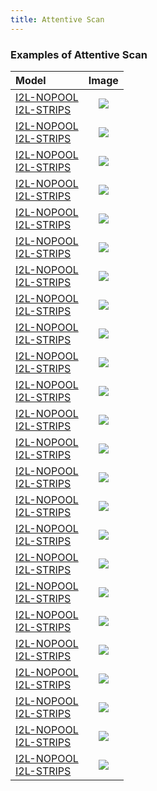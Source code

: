 ```yaml
---
title: Attentive Scan
---
```

### Examples of Attentive Scan

|Model|Image|
|:----|:---:|
|<span style="white-space: nowrap"><a href="https://storage.googleapis.com/i2l/I2L-NOPOOL/alpha/alpha_b727765af13988d_gray.html">I2L-NOPOOL</a><span/><br><span style="white-space: nowrap"><a href="https://storage.googleapis.com/i2l/I2L-STRIPS/alpha/alpha_b727765af13988d_gray.html">I2L-STRIPS</a><span/>|![](https://storage.googleapis.com/i2l/data/dataset5/formula_images/b727765af13988d_basic.png)|
|<span style="white-space: nowrap"><a href="https://storage.googleapis.com/i2l/I2L-NOPOOL/alpha/alpha_be5020af1c11fb0_gray.html">I2L-NOPOOL</a><span/><br><span style="white-space: nowrap"><a href="https://storage.googleapis.com/i2l/I2L-STRIPS/alpha/alpha_be5020af1c11fb0_gray.html">I2L-STRIPS</a><span/>|![](https://storage.googleapis.com/i2l/data/dataset5/formula_images/be5020af1c11fb0_basic.png)|
|<span style="white-space: nowrap"><a href="https://storage.googleapis.com/i2l/I2L-NOPOOL/alpha/alpha_05a32153f52b845_gray.html">I2L-NOPOOL</a><span/><br><span style="white-space: nowrap"><a href="https://storage.googleapis.com/i2l/I2L-STRIPS/alpha/alpha_05a32153f52b845_gray.html">I2L-STRIPS</a><span/>|![](https://storage.googleapis.com/i2l/data/dataset5/formula_images/05a32153f52b845_basic.png)|
|<span style="white-space: nowrap"><a href="https://storage.googleapis.com/i2l/I2L-NOPOOL/alpha/alpha_ca7098dc8853675_gray.html">I2L-NOPOOL</a><span/><br><span style="white-space: nowrap"><a href="https://storage.googleapis.com/i2l/I2L-STRIPS/alpha/alpha_ca7098dc8853675_gray.html">I2L-STRIPS</a><span/>|![](https://storage.googleapis.com/i2l/data/dataset5/formula_images/ca7098dc8853675_basic.png)|
|<span style="white-space: nowrap"><a href="https://storage.googleapis.com/i2l/I2L-NOPOOL/alpha/alpha_125e0edbdc14c16_gray.html">I2L-NOPOOL</a><span/><br><span style="white-space: nowrap"><a href="https://storage.googleapis.com/i2l/I2L-STRIPS/alpha/alpha_125e0edbdc14c16_gray.html">I2L-STRIPS</a><span/>|![](https://storage.googleapis.com/i2l/data/dataset5/formula_images/125e0edbdc14c16_basic.png)|
|<span style="white-space: nowrap"><a href="https://storage.googleapis.com/i2l/I2L-NOPOOL/alpha/alpha_beac5a98ad0bba3_gray.html">I2L-NOPOOL</a><span/><br><span style="white-space: nowrap"><a href="https://storage.googleapis.com/i2l/I2L-STRIPS/alpha/alpha_beac5a98ad0bba3_gray.html">I2L-STRIPS</a><span/>|![](https://storage.googleapis.com/i2l/data/dataset5/formula_images/beac5a98ad0bba3_basic.png)|
|<span style="white-space: nowrap"><a href="https://storage.googleapis.com/i2l/I2L-NOPOOL/alpha/alpha_acc6b030ec1db54_gray.html">I2L-NOPOOL</a><span/><br><span style="white-space: nowrap"><a href="https://storage.googleapis.com/i2l/I2L-STRIPS/alpha/alpha_acc6b030ec1db54_gray.html">I2L-STRIPS</a><span/>|![](https://storage.googleapis.com/i2l/data/dataset5/formula_images/acc6b030ec1db54_basic.png)|
|<span style="white-space: nowrap"><a href="https://storage.googleapis.com/i2l/I2L-NOPOOL/alpha/alpha_c236ef8f2d69db4_gray.html">I2L-NOPOOL</a><span/><br><span style="white-space: nowrap"><a href="https://storage.googleapis.com/i2l/I2L-STRIPS/alpha/alpha_c236ef8f2d69db4_gray.html">I2L-STRIPS</a><span/>|![](https://storage.googleapis.com/i2l/data/dataset5/formula_images/c236ef8f2d69db4_basic.png)|
|<span style="white-space: nowrap"><a href="https://storage.googleapis.com/i2l/I2L-NOPOOL/alpha/alpha_7e7c82bcbbab14d_gray.html">I2L-NOPOOL</a><span/><br><span style="white-space: nowrap"><a href="https://storage.googleapis.com/i2l/I2L-STRIPS/alpha/alpha_7e7c82bcbbab14d_gray.html">I2L-STRIPS</a><span/>|![](https://storage.googleapis.com/i2l/data/dataset5/formula_images/7e7c82bcbbab14d_basic.png)|
|<span style="white-space: nowrap"><a href="https://storage.googleapis.com/i2l/I2L-NOPOOL/alpha/alpha_bde00b1efb71c8f_gray.html">I2L-NOPOOL</a><span/><br><span style="white-space: nowrap"><a href="https://storage.googleapis.com/i2l/I2L-STRIPS/alpha/alpha_bde00b1efb71c8f_gray.html">I2L-STRIPS</a><span/>|![](https://storage.googleapis.com/i2l/data/dataset5/formula_images/bde00b1efb71c8f_basic.png)|
|<span style="white-space: nowrap"><a href="https://storage.googleapis.com/i2l/I2L-NOPOOL/alpha/alpha_4cab7f4e7119975_gray.html">I2L-NOPOOL</a><span/><br><span style="white-space: nowrap"><a href="https://storage.googleapis.com/i2l/I2L-STRIPS/alpha/alpha_4cab7f4e7119975_gray.html">I2L-STRIPS</a><span/>|![](https://storage.googleapis.com/i2l/data/dataset5/formula_images/4cab7f4e7119975_basic.png)|
|<span style="white-space: nowrap"><a href="https://storage.googleapis.com/i2l/I2L-NOPOOL/alpha/alpha_dc311ef87140544_gray.html">I2L-NOPOOL</a><span/><br><span style="white-space: nowrap"><a href="https://storage.googleapis.com/i2l/I2L-STRIPS/alpha/alpha_dc311ef87140544_gray.html">I2L-STRIPS</a><span/>|![](https://storage.googleapis.com/i2l/data/dataset5/formula_images/dc311ef87140544_basic.png)|
|<span style="white-space: nowrap"><a href="https://storage.googleapis.com/i2l/I2L-NOPOOL/alpha/alpha_f7df71e09e679fa_gray.html">I2L-NOPOOL</a><span/><br><span style="white-space: nowrap"><a href="https://storage.googleapis.com/i2l/I2L-STRIPS/alpha/alpha_f7df71e09e679fa_gray.html">I2L-STRIPS</a><span/>|![](https://storage.googleapis.com/i2l/data/dataset5/formula_images/f7df71e09e679fa_basic.png)|
|<span style="white-space: nowrap"><a href="https://storage.googleapis.com/i2l/I2L-NOPOOL/alpha/alpha_831233abfc981bb_gray.html">I2L-NOPOOL</a><span/><br><span style="white-space: nowrap"><a href="https://storage.googleapis.com/i2l/I2L-STRIPS/alpha/alpha_831233abfc981bb_gray.html">I2L-STRIPS</a><span/>|![](https://storage.googleapis.com/i2l/data/dataset5/formula_images/831233abfc981bb_basic.png)|
|<span style="white-space: nowrap"><a href="https://storage.googleapis.com/i2l/I2L-NOPOOL/alpha/alpha_62d52e5875f15f2_gray.html">I2L-NOPOOL</a><span/><br><span style="white-space: nowrap"><a href="https://storage.googleapis.com/i2l/I2L-STRIPS/alpha/alpha_62d52e5875f15f2_gray.html">I2L-STRIPS</a><span/>|![](https://storage.googleapis.com/i2l/data/dataset5/formula_images/62d52e5875f15f2_basic.png)|
|<span style="white-space: nowrap"><a href="https://storage.googleapis.com/i2l/I2L-NOPOOL/alpha/alpha_ee3f8d415a17042_gray.html">I2L-NOPOOL</a><span/><br><span style="white-space: nowrap"><a href="https://storage.googleapis.com/i2l/I2L-STRIPS/alpha/alpha_ee3f8d415a17042_gray.html">I2L-STRIPS</a><span/>|![](https://storage.googleapis.com/i2l/data/dataset5/formula_images/ee3f8d415a17042_basic.png)|
|<span style="white-space: nowrap"><a href="https://storage.googleapis.com/i2l/I2L-NOPOOL/alpha/alpha_e75a0c252c98431_gray.html">I2L-NOPOOL</a><span/><br><span style="white-space: nowrap"><a href="https://storage.googleapis.com/i2l/I2L-STRIPS/alpha/alpha_e75a0c252c98431_gray.html">I2L-STRIPS</a><span/>|![](https://storage.googleapis.com/i2l/data/dataset5/formula_images/e75a0c252c98431_basic.png)|
|<span style="white-space: nowrap"><a href="https://storage.googleapis.com/i2l/I2L-NOPOOL/alpha/alpha_d67b0016af15368_gray.html">I2L-NOPOOL</a><span/><br><span style="white-space: nowrap"><a href="https://storage.googleapis.com/i2l/I2L-STRIPS/alpha/alpha_d67b0016af15368_gray.html">I2L-STRIPS</a><span/>|![](https://storage.googleapis.com/i2l/data/dataset5/formula_images/d67b0016af15368_basic.png)|
|<span style="white-space: nowrap"><a href="https://storage.googleapis.com/i2l/I2L-NOPOOL/alpha/alpha_1637deef28fa753_gray.html">I2L-NOPOOL</a><span/><br><span style="white-space: nowrap"><a href="https://storage.googleapis.com/i2l/I2L-STRIPS/alpha/alpha_1637deef28fa753_gray.html">I2L-STRIPS</a><span/>|![](https://storage.googleapis.com/i2l/data/dataset5/formula_images/1637deef28fa753_basic.png)|
|<span style="white-space: nowrap"><a href="https://storage.googleapis.com/i2l/I2L-NOPOOL/alpha/alpha_fbf3c74e173ede6_gray.html">I2L-NOPOOL</a><span/><br><span style="white-space: nowrap"><a href="https://storage.googleapis.com/i2l/I2L-STRIPS/alpha/alpha_fbf3c74e173ede6_gray.html">I2L-STRIPS</a><span/>|![](https://storage.googleapis.com/i2l/data/dataset5/formula_images/fbf3c74e173ede6_basic.png)|
|<span style="white-space: nowrap"><a href="https://storage.googleapis.com/i2l/I2L-NOPOOL/alpha/alpha_48e151a0a2e1d66_gray.html">I2L-NOPOOL</a><span/><br><span style="white-space: nowrap"><a href="https://storage.googleapis.com/i2l/I2L-STRIPS/alpha/alpha_48e151a0a2e1d66_gray.html">I2L-STRIPS</a><span/>|![](https://storage.googleapis.com/i2l/data/dataset5/formula_images/48e151a0a2e1d66_basic.png)|
|<span style="white-space: nowrap"><a href="https://storage.googleapis.com/i2l/I2L-NOPOOL/alpha/alpha_5bde325cdc5c9fb_gray.html">I2L-NOPOOL</a><span/><br><span style="white-space: nowrap"><a href="https://storage.googleapis.com/i2l/I2L-STRIPS/alpha/alpha_5bde325cdc5c9fb_gray.html">I2L-STRIPS</a><span/>|![](https://storage.googleapis.com/i2l/data/dataset5/formula_images/5bde325cdc5c9fb_basic.png)|
|<span style="white-space: nowrap"><a href="https://storage.googleapis.com/i2l/I2L-NOPOOL/alpha/alpha_6de537f98f51a70_gray.html">I2L-NOPOOL</a><span/><br><span style="white-space: nowrap"><a href="https://storage.googleapis.com/i2l/I2L-STRIPS/alpha/alpha_6de537f98f51a70_gray.html">I2L-STRIPS</a><span/>|![](https://storage.googleapis.com/i2l/data/dataset5/formula_images/6de537f98f51a70_basic.png)|
|<span style="white-space: nowrap"><a href="https://storage.googleapis.com/i2l/I2L-NOPOOL/alpha/alpha_7bf25eec600c770_gray.html">I2L-NOPOOL</a><span/><br><span style="white-space: nowrap"><a href="https://storage.googleapis.com/i2l/I2L-STRIPS/alpha/alpha_7bf25eec600c770_gray.html">I2L-STRIPS</a><span/>|![](https://storage.googleapis.com/i2l/data/dataset5/formula_images/7bf25eec600c770_basic.png)|

